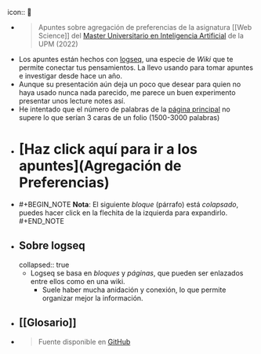 icon:: 📜

- > Apuntes sobre agregación de preferencias de la asignatura [[Web Science]] del [Master Universitario en Inteligencia Artificial](http://www.dia.fi.upm.es/masteria/?q=es/MUIA) de la UPM (2022)
- Los apuntes están hechos con [logseq](https://logseq.com/), una especie de *Wiki* que te permite conectar tus pensamientos. La llevo usando para tomar apuntes e investigar desde hace un año.
- Aunque su presentación aún deja un poco que desear para quien no haya usado nunca nada parecido, me parece un buen experimento presentar unos lecture notes así.
- He intentado que el número de palabras de la [página principal](main) no supere lo que serían 3 caras de un folio (1500-3000 palabras)
- # [Haz click aquí para ir a los apuntes](Agregación de Preferencias)
- #+BEGIN_NOTE
  **Nota**: El siguiente *bloque* (párrafo) está *colapsado*, puedes hacer click en la flechita de la izquierda para expandirlo.
  #+END_NOTE
- ## Sobre logseq
  collapsed:: true
	- Logseq se basa en *bloques* y *páginas*, que pueden ser enlazados entre ellos como en una wiki.
		- Suele haber mucha anidación y conexión, lo que permite organizar mejor la información.
- ## [[Glosario]]
- > Fuente disponible en [GitHub](https://github.com/daviddavo/22-MUIA-A18-PreferencesLectureNotes)